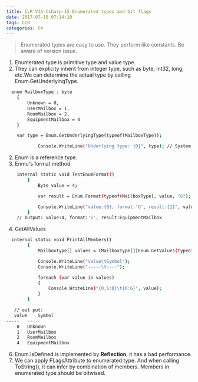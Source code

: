 ```yaml
---
title: CLR-VIA-Csharp-15 Enumerated types and bit flags
date: 2017-07-18 07:14:10
tags: CLR
categories: C#
---
```

> Enumerated types are easy to use. They perform like constants. Be aware of version issue.

<!--more-->

1. Enumerated type is primitive type and value type.
2. They can explicity inherit from integer type, such as byte, int32, long, etc.We can determine the actual type by calling Enum.GetUnderlyingType.
```bash
  enum MailboxType : byte
    {
        Unknown = 0,
        UserMailbox = 1,
        RoomMailbox = 2,
        EquipmentMailbox = 4
    }

    var type = Enum.GetUnderlyingType(typeof(MailboxType));

            Console.WriteLine("Underlying type: {0}", type); // System.Byte
``` 
2. Enum is a reference type.
3. Enmu's format method
```bash
    internal static void TestEnumFormat()
        {
            Byte value = 4;

            var result = Enum.Format(typeof(MailboxType), value, "G");

            Console.WriteLine("value:{0}, format:'G', result:{1}", value, result);
        }
    // Output: value:4, format:'G', result:EquipmentMailbox
```
4. GetAllValues
```bash
  internal static void PrintAllMembers()
        {
            MailboxType[] values = (MailboxType[])Enum.GetValues(typeof(MailboxType));

            Console.WriteLine("value\tSymbol");
            Console.WriteLine("-----\t----");

            foreach (var value in values)
            {
                Console.WriteLine("{0,5:D}\t{0:G}", value);
            }
        }

   // out put:
   value	Symbol
-----	----
    0	Unknown
    1	UserMailbox
    2	RoomMailbox
    4	EquipmentMailbox
```
6. Enum.IsDefined is implemented by **Reflection**, it has a bad performance.
7. We can apply FLagsAttribute to enumerated type. And when calling ToString(), it can infer by combination of members. Members in enumerated type should be bitwised.

